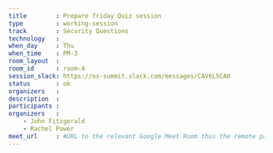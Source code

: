 ```yaml
---
title        : Prepare friday Quiz session
type         : working-session
track        : Security Questions
technology   :
when_day     : Thu
when_time    : PM-3
room_layout  :
room_id      : room-4
session_slack: https://os-summit.slack.com/messages/CAV6L5CA0
status       : ok
organizers   :
description  :
participants :
organizers   :
    - John Fitzgerald
    - Rachel Power
meet_url     : #URL to the relevant Google Meet Room thus the remote participants can join a session
---
```

